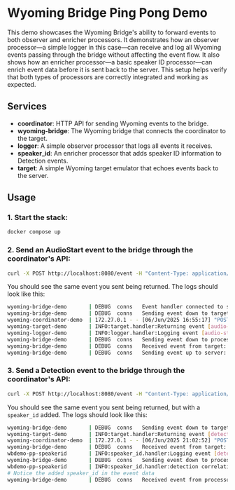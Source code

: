# Wyoming Bridge Ping Pong Demo

This demo showcases the Wyoming Bridge's ability to forward events to both
observer and enricher processors. It demonstrates how an observer processor—a
simple logger in this case—can receive and log all Wyoming events passing
through the bridge without affecting the event flow. It also shows how an
enricher processor—a basic speaker ID processor—can enrich event data before it
is sent back to the server. This setup helps verify that both types of
processors are correctly integrated and working as expected.

## Services

- **coordinator**: HTTP API for sending Wyoming events to the bridge.
- **wyoming-bridge**: The Wyoming bridge that connects the coordinator to the target.
- **logger**: A simple observer processor that logs all events it receives.
- **speaker_id**: An enricher processor that adds speaker ID information to Detection events.
- **target**: A simple Wyoming target emulator that echoes events back to the server.

## Usage

### 1. Start the stack:

```bash
docker compose up
```

### 2. Send an AudioStart event to the bridge through the coordinator's API:

```bash
curl -X POST http://localhost:8080/event -H "Content-Type: application/json" -d '{"type": "audio-start", "data": {"rate": 16000, "width": 2, "channels": 1}}'
```

You should see the same event you sent being returned. The logs should look like this:

```bash
wyoming-bridge-demo       | DEBUG  conns   Event handler connected to server: 46007404319262
wyoming-bridge-demo       | DEBUG  conns   Sending event down to target: audio-start
wyoming-coordinator-demo  | 172.27.0.1 - - [06/Jun/2025 16:55:17] "POST /event HTTP/1.1" 201 -
wyoming-target-demo       | INFO:target.handler:Returning event [audio-start]: {'rate': 16000, 'width': 2, 'channels': 1}
wyoming-logger-demo       | INFO:logger.handler:Logging event [audio-start]: {'rate': 16000, 'width': 2, 'channels': 1}
wyoming-bridge-demo       | DEBUG  conns   Sending event down to processor_logger: audio-start
wyoming-bridge-demo       | DEBUG  conns   Received event from target: audio-start
wyoming-bridge-demo       | DEBUG  conns   Sending event up to server: audio-start

```

### 3. Send a Detection event to the bridge through the coordinator's API:

```bash
curl -X POST http://localhost:8080/event -H "Content-Type: application/json" -d '{"type": "detection", "data": {"name": "ok_nabu", "timestamp": "2025-06-06T16:55:17.123456Z"}}'
```

You should see the same event you sent being returned, but with a `speaker_id` added. The logs should look like this:

```bash
wyoming-bridge-demo       | DEBUG  conns   Sending event down to target: detection
wyoming-target-demo       | INFO:target.handler:Returning event [detection]: {'name': 'ok_nabu', 'timestamp': '2025-06-06T16:55:17.123456Z'}
wyoming-coordinator-demo  | 172.27.0.1 - - [06/Jun/2025 21:02:52] "POST /event HTTP/1.1" 201 -
wyoming-bridge-demo       | DEBUG  conns   Received event from target: detection. Data: {'name': 'ok_nabu', 'timestamp': '2025-06-06T16:55:17.123456Z'}
wbdemo-pp-speakerid       | INFO:speaker_id.handler:Logging event [detection]: {'name': 'ok_nabu', 'timestamp': '2025-06-06T16:55:17.123456Z', 'correlation_id': 'b910b75d-fc3b-421b-a82a-e71d0bbea18b_speaker_id'}
wyoming-bridge-demo       | DEBUG  conns   Sending event down to processor_speaker_id: detection
wbdemo-pp-speakerid       | INFO:speaker_id.handler:detection correlation_id: b910b75d-fc3b-421b-a82a-e71d0bbea18b_speaker_id
# Notice the added speaker_id in the event data
wyoming-bridge-demo       | DEBUG  conns   Received event from processor_speaker_id: detection. Data: {'name': 'ok_nabu', 'timestamp': '2025-06-06T16:55:17.123456Z', 'correlation_id': 'b910b75d-fc3b-421b-a82a-e71d0bbea18b_speaker_id', 'speaker_id': 'static-speaker-1'}
```
